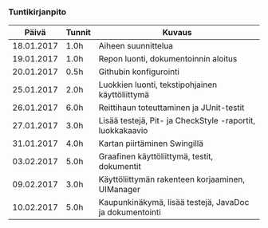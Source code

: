 ### Tuntikirjanpito
Päivä | Tunnit | Kuvaus
--------------- | ----- | ------
18.01.2017 | 1.0h | Aiheen suunnittelua
19.01.2017 | 1.0h | Repon luonti, dokumentoinnin aloitus
20.01.2017 | 0.5h | Githubin konfigurointi
25.01.2017 | 2.0h | Luokkien luonti, tekstipohjainen käyttöliittymä
26.01.2017 | 6.0h | Reittihaun toteuttaminen ja JUnit-testit
27.01.2017 | 3.0h | Lisää testejä, Pit- ja CheckStyle -raportit, luokkakaavio
31.01.2017 | 4.0h | Kartan piirtäminen Swingillä
03.02.2017 | 5.0h | Graafinen käyttöliittymä, testit, dokumentit
09.02.2017 | 3.0h | Käyttöliittymän rakenteen korjaaminen, UIManager
10.02.2017 | 5.0h | Kaupunkinäkymä, lisää testejä, JavaDoc ja dokumentointi 